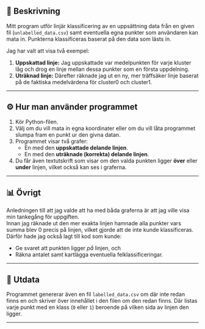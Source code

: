 ## 🧠 Beskrivning
Mitt program utför linjär klassificering av en uppsättning data från en given fil (`unlabelled_data.csv`) samt eventuella egna punkter som användaren kan mata in. Punkterna klassificeras baserat på den data som lästs in.

Jag har valt att visa två exempel:

1. **Uppskattad linje:** Jag uppskattade var medelpunkten för varje kluster låg och drog en linje mellan dessa punkter som en första uppdelning.  
2. **Uträknad linje:** Därefter räknade jag ut en ny, mer träffsäker linje baserat på de faktiska medelvärdena för cluster0 och cluster1.

---

## ⚙️ Hur man använder programmet
1. Kör Python-filen.  
2. Välj om du vill mata in egna koordinater eller om du vill låta programmet slumpa fram en punkt ur den givna datan.  
3. Programmet visar två grafer:  
   - En med den **uppskattade delande linjen**.  
   - En med den **uträknade (korrekta) delande linjen**.  
4. Du får även textutskrift som visar om den valda punkten ligger **över** eller **under** linjen, vilket också kan ses i graferna.

---

## 📊 Övrigt
Anledningen till att jag valde att ha med båda graferna är att jag ville visa min tankegång för uppgiften.  
Innan jag räknade ut den mer exakta linjen hamnade alla punkter vars summa blev 0 precis på linjen, vilket gjorde att de inte kunde klassificeras. Därför hade jag också lagt till kod som kunde:
- Ge svaret att punkten ligger *på* linjen, och  
- Räkna antalet samt kartlägga eventuella felklassificeringar.

---

## 📁 Utdata
Programmet genererar även en fil `labelled_data.csv` om där inte redan finns en och skriver över innehållet i den filen om den redan finns. Där listas varje punkt med en klass (`0` eller `1`) beroende på vilken sida av linjen den ligger.

---
